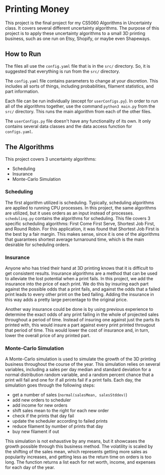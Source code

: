 # Printing Money
This project is the final project for my CS5060 Algorithms in Uncertainty class. It covers several different uncertainty algorithms.
The purpose of this project is to apply these uncertainty algorithms to a small 3D printing business, such as one run on
Etsy, Shopify, or maybe even Shapeways.

## How to Run

The files all use the `config.yaml` file that is in the `src/` directory. So, it is suggested that everything is run from the
`src/` directory.

The `config.yaml` file contains parameters to change at your discretion. This includes all sorts of things, including probabilities,
filament statistics, and part information.

Each file can be run individually (except for `userConfigs.py`). In order to run all of the algorithms together, use the command
`python3 main.py` from the `src/` directory. This runs the main algorithm from each of the other files.

The `userConfigs.py` file doesn't have any functionality of its own. It only contains several data classes and the data access
function for `configs.yaml`.

## The Algorithms

This project covers 3 uncertainty algorithms:

* Scheduling
* Insurance
* Monte-Carlo Simulation

### Scheduling

The first algorithm utilized is scheduling. Typically, scheduling algorithms are applied to running CPU processes. In this project,
the same algorithms are utilized, but it uses orders as an input instead of processes. `scheduling.py` contains the algorithms for
scheduling. This file covers 3 specific scheduling algorithms: First Come First Serve, Shortest Job First, and Round Robin. For this
application, it was found that Shortest Job First is the best by a fair margin. This makes sense, since it is one of the algorithms
that guarantees shortest average turnaround time, which is the main desirable for scheduling orders.

### Insurance

Anyone who has tried their hand at 3D printing knows that it is difficult to get consistent results. Insurance algorithms are a method
that can be used to alleviate the lost potential when a print fails. In this project, we add the insurance into the price of each
print. We do this by insuring each part against the possible odds that a print fails, and against the odds that a failed print leads
to every other print on the bed failing. Adding the insurance in this way adds a pretty large percentage to the original price.

Another way insurance could be done is by using previous experience to determine the exact odds of any print failing in the whole of
projected sales throughout a period of time. Instead of insuring one against just the parts its printed with, this would insure a part
against every print printed througout that period of time. This would lower the cost of insurance and, in turn, lower the overall
price of any printed part.

### Monte-Carlo Simulation

A Monte-Carlo simulation is used to simulate the growth of the 3D printing business throughout the course of the year. This simulation
relies on several variables, including a sales per day median and standard deviation for a normal distribution random variable, and
a random percent chance that a print will fail and one for if all prints fail if a print fails. Each day, the simulation goes through
the following steps:

* get a number of sales (`normal(salesMean, salesStddev)`)
* add new orders to scheduler
* add income for new orders
* shift sales mean to the right for each new order
* check if the prints that day fail
* update the scheduler according to failed prints
* reduce filament by number of prints that day
* buy new filament if out

This simulation is not exhaustive by any means, but it showcases the growth possible through this business method. The volatility is
scaled by the shifting of the sales mean, which represents getting more sales as popularity increases, and getting less as the return
time on orders is too long. The function returns a list each for net worth, income, and expenses for each day of the year.

